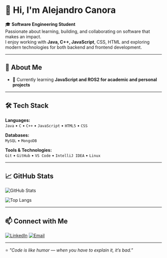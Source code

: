 # 👋 Hi, I'm Alejandro Canora

🎓 **Software Engineering Student**  
Passionate about learning, building, and collaborating on software that makes an impact.  
I enjoy working with **Java, C++, JavaScript**, CSS, HTML and exploring modern technologies for both backend and frontend development.

---

## 🧠 About Me

- 🌱 Currently learning **JavaScript and ROS2 for academic and personal projects**  

---

## 🛠️ Tech Stack

**Languages:**  
`Java` • `C` • `C++` • `JavaScript` • `HTML5` • `CSS`  

**Databases:**  
`MySQL` • `MongoDB`  

**Tools & Technologies:**  
`Git` • `GitHub` • `VS Code` • `IntelliJ IDEA` • `Linux`

---

## 📈 GitHub Stats

![GitHub Stats](https://github-readme-stats.vercel.app/api?username=acanora02&show_icons=true&theme=tokyonight)

![Top Langs](https://github-readme-stats.vercel.app/api/top-langs/?username=acanora02&layout=compact&theme=tokyonight)


---

## 📫 Connect with Me

[![LinkedIn](https://img.shields.io/badge/LinkedIn-0A66C2?style=for-the-badge&logo=linkedin&logoColor=white)](www.linkedin.com/in/alejandro-canora-fernández-599042259)
[![Email](https://img.shields.io/badge/Email-DB4437?style=for-the-badge&logo=gmail&logoColor=white)](acanora02@gmail.com)

---

⭐️ *"Code is like humor — when you have to explain it, it’s bad."*  
